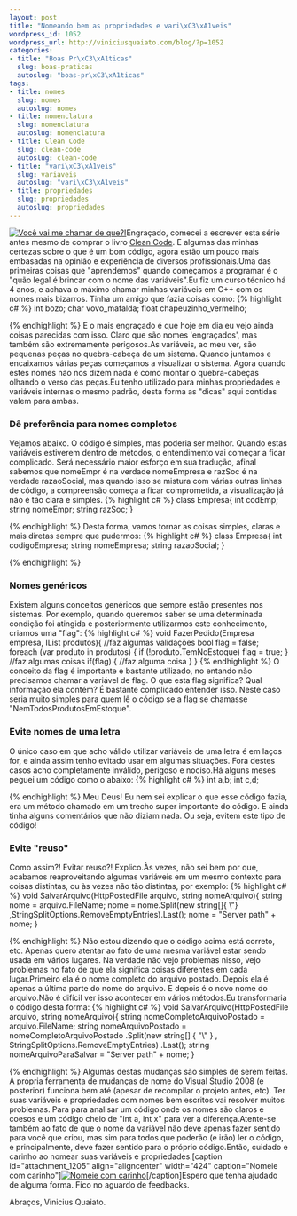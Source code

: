 ```yaml
--- 
layout: post
title: "Nomeando bem as propriedades e vari\xC3\xA1veis"
wordpress_id: 1052
wordpress_url: http://viniciusquaiato.com/blog/?p=1052
categories: 
- title: "Boas Pr\xC3\xA1ticas"
  slug: boas-praticas
  autoslug: "boas-pr\xC3\xA1ticas"
tags: 
- title: nomes
  slug: nomes
  autoslug: nomes
- title: nomenclatura
  slug: nomenclatura
  autoslug: nomenclatura
- title: Clean Code
  slug: clean-code
  autoslug: clean-code
- title: "vari\xC3\xA1veis"
  slug: variaveis
  autoslug: "vari\xC3\xA1veis"
- title: propriedades
  slug: propriedades
  autoslug: propriedades
---
```

[![](http://viniciusquaiato.com/blog/wp-content/uploads/2010/07/060babyL_468x523-268x300.jpg "Você vai me chamar de que?!")](http://viniciusquaiato.com/blog/wp-content/uploads/2010/07/060babyL_468x523.jpg)Engraçado, comecei a escrever esta série antes mesmo de comprar o livro [Clean Code](http://viniciusquaiato.com/blog/dica-de-leitura-clean-code/). E algumas das minhas certezas sobre o que é um bom código, agora estão um pouco mais embasadas na opinião e experiência de diversos profissionais.Uma das primeiras coisas que "aprendemos" quando começamos a programar é o "quão legal é brincar com o nome das variáveis".Eu fiz um curso técnico há 4 anos, e achava o máximo chamar minhas variáveis em C++ com os nomes mais bizarros. Tinha um amigo que fazia coisas como:
{% highlight c# %}
int bozo;
    char vovo_mafalda;
    float chapeuzinho_vermelho;
    
{% endhighlight %}
E o mais engraçado é que hoje em dia eu vejo ainda coisas parecidas com isso. Claro que são nomes 'engraçados', mas também são extremamente perigosos.As variáveis, ao meu ver, são pequenas peças no quebra-cabeça de um sistema. Quando juntamos e encaixamos várias peças começamos a visualizar o sistema. Agora quando estes nomes não nos dizem nada é como montar o quebra-cabeças olhando o verso das peças.Eu tenho utilizado para minhas propriedades e variáveis internas o mesmo padrão, desta forma as "dicas" aqui contidas valem para ambas.

### Dê preferência para nomes completos
Vejamos abaixo. O código é simples, mas poderia ser melhor. Quando estas variáveis estiverem dentro de métodos, o entendimento vai começar a ficar complicado. Será necessário maior esforço em sua tradução, afinal sabemos que nomeEmpr é na verdade nomeEmpresa e razSoc é na verdade razaoSocial, mas quando isso se mistura com várias outras linhas de código, a compreensão começa a ficar comprometida, a visualização já não é tão clara e simples.
{% highlight c# %}
class Empresa{
int codEmp;
string nomeEmpr;
string razSoc;
    }

{% endhighlight %}
Desta forma, vamos tornar as coisas simples, claras e mais diretas sempre que pudermos:
{% highlight c# %}
class Empresa{
int codigoEmpresa;
string nomeEmpresa;
string razaoSocial;
    }

{% endhighlight %}


### Nomes genéricos
Existem alguns conceitos genéricos que sempre estão presentes nos sistemas. Por exemplo, quando queremos saber se uma determinada condição foi atingida e posteriormente utilizarmos este conhecimento, criamos uma "flag":
{% highlight c# %}
void FazerPedido(Empresa empresa, IList<produto> produtos){    //faz algumas validações
bool flag = false;
    foreach (var produto in produtos)    {        if (!produto.TemNoEstoque)            flag = true;
    }
    //faz algumas coisas    if(flag)    {        //faz alguma coisa    }
}
</produto>
{% endhighlight %}
O conceito da flag é importante e bastante utilizado, no entando não precisamos chamar a variável de flag. O que esta flag significa? Qual informação ela contém? É bastante complicado entender isso. Neste caso seria muito simples para quem lê o código se a flag se chamasse "NemTodosProdutosEmEstoque".

### Evite nomes de uma letra
O único caso em que acho válido utilizar variáveis de uma letra é em laços for, e ainda assim tenho evitado usar em algumas situações. Fora destes casos acho completamente inválido, perigoso e nociso.Há alguns meses peguei um código como o abaixo:
{% highlight c# %}
int a,b;
int c,d;
    
{% endhighlight %}
Meu Deus! Eu nem sei explicar o que esse código fazia, era um método chamado em um trecho super importante do código. E ainda tinha alguns comentários que não diziam nada. Ou seja, evitem este tipo de código!

### Evite "reuso"
Como assim?! Evitar reuso?! Explico.Às vezes, não sei bem por que, acabamos reaproveitando algumas variáveis em um mesmo contexto para coisas distintas, ou às vezes não tão distintas, por exemplo:
{% highlight c# %}
void SalvarArquivo(HttpPostedFile arquivo, string nomeArquivo){
string nome = arquivo.FileName;
    nome = nome.Split(new string[]{
\\"}
,StringSplitOptions.RemoveEmptyEntries).Last();
    nome = "Server path" + nome;
    }

{% endhighlight %}
Não estou dizendo que o código acima está correto, etc. Apenas quero atentar ao fato de uma mesma variável estar sendo usada em vários lugares. Na verdade não vejo problemas nisso, vejo problemas no fato de que ela significa coisas diferentes em cada lugar.Primeiro ela é o nome completo do arquivo postado. Depois ela é apenas a última parte do nome do arquivo. E depois é o novo nome do arquivo.Não é difícil ver isso acontecer em vários métodos.Eu transformaria o código desta forma:
{% highlight c# %}
void SalvarArquivo(HttpPostedFile arquivo, string nomeArquivo){
string nomeCompletoArquivoPostado = arquivo.FileName;
string nomeArquivoPostado = nomeCompletoArquivoPostado                                .Split(new string[] { "\\" }
, StringSplitOptions.RemoveEmptyEntries)                                .Last();
string nomeArquivoParaSalvar = "Server path" + nome;
    }

{% endhighlight %}
Algumas destas mudanças são simples de serem feitas. A própria ferramenta de mudanças de nome do Visual Studio 2008 (e posterior) funciona bem até (apesar de recompilar o projeto antes, etc). Ter suas variáveis e propriedades com nomes bem escritos vai resolver muitos problemas. Para para analisar um código onde os nomes são claros e coesos e um código cheio de "int a, int x" para ver a diferença.Atente-se também ao fato de que o nome da variável não deve apenas fazer sentido para você que criou, mas sim para todos que poderão (e irão) ler o código, e principalmente, deve fazer sentido para o próprio código.Então, cuidado e carinho ao nomear suas variáveis e propriedades.[caption id="attachment_1205" align="aligncenter" width="424" caption="Nomeie com carinho"][![Nomeie com carinho](http://viniciusquaiato.com/blog/wp-content/uploads/2010/07/BabyNames_NameTag.jpg "Nomeie com carinho")](http://viniciusquaiato.com/blog/wp-content/uploads/2010/07/BabyNames_NameTag.jpg)[/caption]Espero que tenha ajudado de alguma forma. Fico no aguardo de feedbacks.

Abraços,
Vinicius Quaiato.
